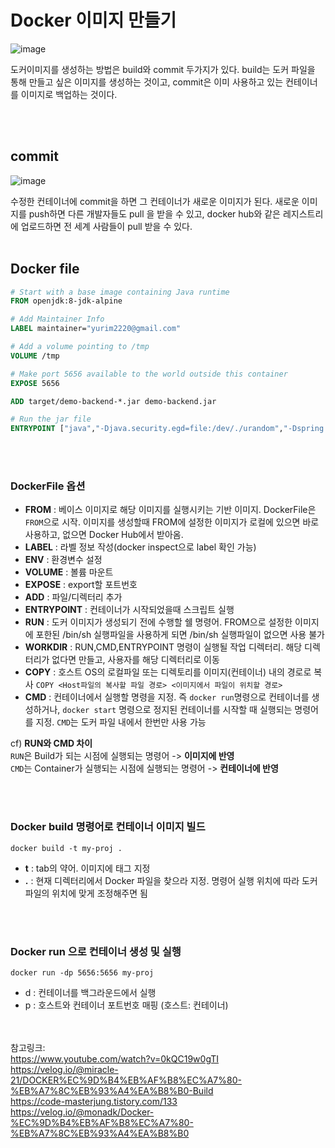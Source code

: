 # Docker 이미지 만들기

![image](https://user-images.githubusercontent.com/45115557/194799943-e2d479f4-7a93-4271-9a9c-9ecee9c3c6da.png)

도커이미지를 생성하는 방법은 build와 commit 두가지가 있다. 
build는 도커 파일을 통해 만들고 싶은 이미지를 생성하는 것이고, commit은 이미 사용하고 있는 컨테이너를 이미지로 백업하는 것이다. 

</br></br>
## commit

![image](https://user-images.githubusercontent.com/45115557/194800116-42cb8fb6-482e-4f9b-940f-59a34d5dfe63.png)

수정한 컨테이너에 commit을 하면 그 컨테이너가 새로운 이미지가 된다. 새로운 이미지를 push하면 다른 개발자들도 pull 을 받을 수 있고, docker hub와 같은 레지스트리에 업로드하면 전 세계 사람들이 pull 받을 수 있다. 
</br></br>
## Docker file

```dockerfile
# Start with a base image containing Java runtime
FROM openjdk:8-jdk-alpine

# Add Maintainer Info
LABEL maintainer="yurim2220@gmail.com"

# Add a volume pointing to /tmp
VOLUME /tmp

# Make port 5656 available to the world outside this container
EXPOSE 5656

ADD target/demo-backend-*.jar demo-backend.jar

# Run the jar file
ENTRYPOINT ["java","-Djava.security.egd=file:/dev/./urandom","-Dspring.profiles.active=dev","-jar","/demo-backend.jar"]

```
</br></br>
### DockerFile 옵션

- **FROM** : 베이스 이미지로 해당 이미지를 실행시키는 기반 이미지. DockerFile은 `FROM`으로 시작. 이미지를 생성할때 FROM에 설정한 이미지가 로컬에 있으면 바로 사용하고, 없으면  Docker Hub에서 받아옴.
- **LABEL** : 라벨 정보 작성(docker inspect으로 label 확인 가능)
- **ENV** : 환경변수 설정
- **VOLUME** : 볼륨 마운트
- **EXPOSE** : export할 포트번호
- **ADD** : 파일/디렉터리 추가
- **ENTRYPOINT** : 컨테이너가 시작되었을때 스크립트 실행
- **RUN** : 도커 이미지가 생성되기 전에 수행할 쉘 명령어. FROM으로 설정한 이미지에 포한된 /bin/sh 실행파일을 사용하게 되면 /bin/sh 실행파일이 없으면 사용 불가
- **WORKDIR** : RUN,CMD,ENTRYPOINT 명령이 실행될 작업 디렉터리. 해당 디렉터리가 없다면 만들고, 사용자를 해당 디렉터리로 이동
- **COPY** : 호스트 OS의 로컬파일 또는 디렉토리를 이미지(컨테이너) 내의 경로로 복사 `COPY <Host파일의 복사할 파일 경로> <이미지에서 파일이 위치할 경로>`
- **CMD** : 컨테이너에서 실행할 명령을 지정. 즉 `docker run`명령으로 컨테이너를 생성하거나, `docker start` 명령으로 정지된 컨테이너를 시작할 때 실행되는 명령어를 지정. `CMD`는 도커 파일 내에서 한번만 사용 가능


cf) **RUN와 CMD 차이**    
`RUN`은 Build가 되는 시점에 실행되는 명령어 -> **이미지에 반영**  
`CMD`는 Container가 실행되는 시점에 실행되는 명령어 -> **컨테이너에 반영**

</br></br>
### Docker build 명령어로 컨테이너 이미지 빌드

```
docker build -t my-proj .
```
- **t** : tab의 약어. 이미지에 태그 지정
- **.** : 현재 디렉터리에서 Docker 파일을 찾으라 지정. 명령어 실행 위치에 따라 도커파일의 위치에 맞게 조정해주면 됨

</br></br>
### Docker run 으로 컨테이너 생성 및 실행
  
```
docker run -dp 5656:5656 my-proj 
```
- d :  컨테이너를 백그라운드에서 실행
- p : 호스트와 컨테이너 포트번호 매핑 (호스트: 컨테이너)


</br></br>
참고링크:   
https://www.youtube.com/watch?v=0kQC19w0gTI   
https://velog.io/@miracle-21/DOCKER%EC%9D%B4%EB%AF%B8%EC%A7%80-%EB%A7%8C%EB%93%A4%EA%B8%B0-Build   
https://code-masterjung.tistory.com/133   
https://velog.io/@monadk/Docker-%EC%9D%B4%EB%AF%B8%EC%A7%80-%EB%A7%8C%EB%93%A4%EA%B8%B0   
